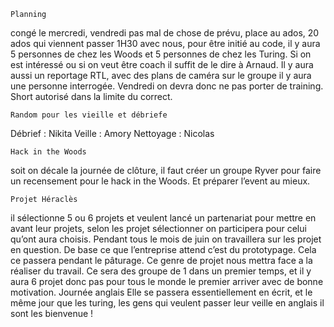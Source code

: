     Planning
congé le mercredi, vendredi pas mal de chose de prévu, place au ados, 20 ados qui viennent passer 1H30 avec nous, pour être initié au code, il y aura 5 personnes de chez les Woods et 5 personnes de chez les Turing. Si on est intéressé ou si on veut être coach il suffit de le dire à Arnaud. Il y aura aussi un reportage RTL, avec des plans de caméra sur le groupe il y aura une personne interrogée. Vendredi on devra donc ne pas porter de training. Short autorisé dans la limite du correct.

    Random pour les vieille et débriefe
Débrief : Nikita
Veille : Amory
Nettoyage : Nicolas

    Hack in the Woods
soit on décale la journée de clôture, il faut créer un groupe Ryver pour faire un recensement pour le hack in the Woods. Et préparer l’event au mieux.

    Projet Héraclès
il sélectionne 5 ou 6 projets et veulent lancé un partenariat pour mettre en avant leur projets, selon les projet sélectionner on participera pour celui qu’ont aura choisis. Pendant tous le mois de juin on travaillera sur les projet en question. De base ce que l’entreprise attend c’est du prototypage. Cela ce passera pendant le pâturage. Ce genre de projet nous mettra face a la réaliser du travail. Ce sera des groupe de 1 dans un premier temps, et il y aura 6 projet donc pas pour tous le monde le premier arriver avec de bonne motivation. 
    Journée anglais
Elle se passera essentiellement en écrit, et le même jour que les turing, les gens qui veulent passer leur veille en anglais il sont les bienvenue !
